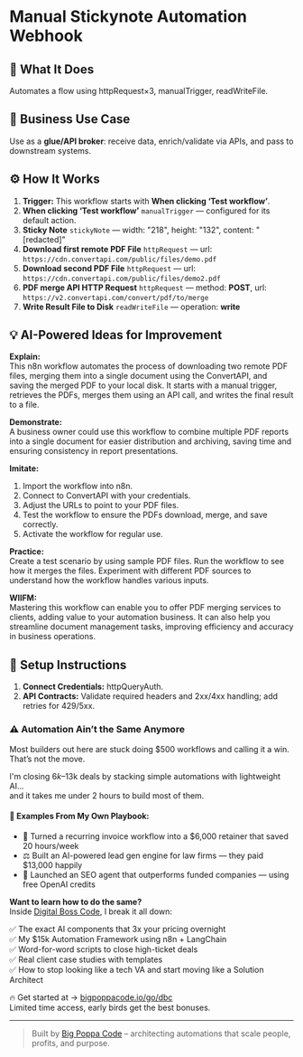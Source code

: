 # Manual Stickynote Automation Webhook
  ## 🚀 What It Does
  Automates a flow using httpRequest×3, manualTrigger, readWriteFile.
  
  ## 💼 Business Use Case
  Use as a **glue/API broker**: receive data, enrich/validate via APIs, and pass to downstream systems.
  
  ## ⚙️ How It Works
  1. **Trigger:** This workflow starts with **When clicking ‘Test workflow’**.
  2. **When clicking ‘Test workflow’** `manualTrigger` — configured for its default action.
3. **Sticky Note** `stickyNote` — width: "218", height: "132", content: "[redacted]"
4. **Download first remote PDF File** `httpRequest` — url: `https://cdn.convertapi.com/public/files/demo.pdf`
5. **Download second PDF File** `httpRequest` — url: `https://cdn.convertapi.com/public/files/demo2.pdf`
6. **PDF merge API HTTP Request** `httpRequest` — method: **POST**, url: `https://v2.convertapi.com/convert/pdf/to/merge`
7. **Write Result File to Disk** `readWriteFile` — operation: **write**
  
  ## 💡 AI-Powered Ideas for Improvement
  **Explain:**  
This n8n workflow automates the process of downloading two remote PDF files, merging them into a single document using the ConvertAPI, and saving the merged PDF to your local disk. It starts with a manual trigger, retrieves the PDFs, merges them using an API call, and writes the final result to a file.

**Demonstrate:**  
A business owner could use this workflow to combine multiple PDF reports into a single document for easier distribution and archiving, saving time and ensuring consistency in report presentations.

**Imitate:**  
1. Import the workflow into n8n.  
2. Connect to ConvertAPI with your credentials.  
3. Adjust the URLs to point to your PDF files.  
4. Test the workflow to ensure the PDFs download, merge, and save correctly.  
5. Activate the workflow for regular use.

**Practice:**  
Create a test scenario by using sample PDF files. Run the workflow to see how it merges the files. Experiment with different PDF sources to understand how the workflow handles various inputs.

**WIIFM:**  
Mastering this workflow can enable you to offer PDF merging services to clients, adding value to your automation business. It can also help you streamline document management tasks, improving efficiency and accuracy in business operations.
  
  ## 🔧 Setup Instructions
  1. **Connect Credentials:** httpQueryAuth.
2. **API Contracts:** Validate required headers and 2xx/4xx handling; add retries for 429/5xx.
  
### ⚠️ Automation Ain’t the Same Anymore

Most builders out here are stuck doing $500 workflows and calling it a win.  
That’s not the move.  

I'm closing $6k–$13k deals by stacking simple automations with lightweight AI...  
and it takes me under 2 hours to build most of them.

#### 🧠 Examples From My Own Playbook:
- 🔁 Turned a recurring invoice workflow into a $6,000 retainer that saved 20 hours/week  
- ⚖️ Built an AI-powered lead gen engine for law firms — they paid $13,000 happily  
- 🚀 Launched an SEO agent that outperforms funded companies — using free OpenAI credits  

**Want to learn how to do the same?**  
Inside [Digital Boss Code](https://bigpoppacode.io/go/dbc), I break it all down:

✅ The exact AI components that 3x your pricing overnight  
✅ My $15k Automation Framework using n8n + LangChain  
✅ Word-for-word scripts to close high-ticket deals  
✅ Real client case studies with templates  
✅ How to stop looking like a tech VA and start moving like a Solution Architect  

🔥 Get started at → [bigpoppacode.io/go/dbc](https://bigpoppacode.io/go/dbc)  
Limited time access, early birds get the best bonuses.

---
> Built by [Big Poppa Code](https://bigpoppacode.io) – architecting automations that scale people, profits, and purpose.
  